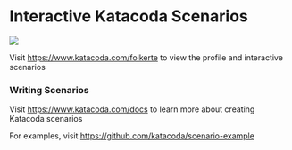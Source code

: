 # Interactive Katacoda Scenarios

[![](http://shields.katacoda.com/katacoda/folkerte/count.svg)](https://www.katacoda.com/folkerte "Get your profile on Katacoda.com")

Visit https://www.katacoda.com/folkerte to view the profile and interactive scenarios

### Writing Scenarios
Visit https://www.katacoda.com/docs to learn more about creating Katacoda scenarios

For examples, visit https://github.com/katacoda/scenario-example
